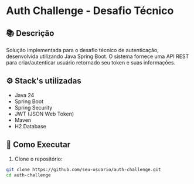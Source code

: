 # Auth Challenge - Desafio Técnico
## 📚 Descrição

Solução implementada para o desafio técnico de autenticação, desenvolvida utilizando Java Spring Boot. O sistema fornece uma API REST para criar/autenticar usuário retornado seu token e suas informações.

## ⚙️ Stack's utilizadas
- Java 24
- Spring Boot
- Spring Security
- JWT (JSON Web Token)
- Maven
- H2 Database

## 🎁 Como Executar
1. Clone o repositório:
```bash
git clone https://github.com/seu-usuario/auth-challenge.git
cd auth-challenge
```
